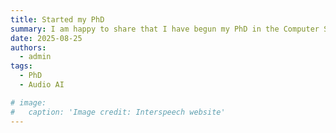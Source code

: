 ```yaml
---
title: Started my PhD
summary: I am happy to share that I have begun my PhD in the Computer Science and Engineering department at the University of Michigan, Ann Arbor
date: 2025-08-25
authors:
  - admin
tags:
  - PhD
  - Audio AI

# image:
#   caption: 'Image credit: Interspeech website'
---
```


<!-- I am thrilled to share one of the projects I had the privilege of working on during my time at BrainChip - aTENNuate has been accepted at Interspeech 2025. This highly performant model represents a breakthrough in real-time speech enhancement, working directly on raw waveforms with lightning-fast speed. You can learn more about aTENNuate and explore the paper here [https://www.arxiv.org/pdf/](https://www.arxiv.org/pdf/) -->
